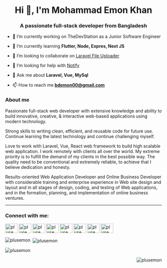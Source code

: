 <h1 align="center">Hi 👋, I'm Mohammad Emon Khan</h1> 
<h3 align="center">A passionate full-stack developer from Bangladesh</h3>

- 🔭 I’m currently working on TheDevStation as a Junior Software Engineer

- 🌱 I’m currently learning **Flutter, Node, Expres, Next JS**

- 👯 I’m looking to collaborate on [Laravel File Uploader](https://github.com/plusemon/laravel-file-uploader)

- 🤝 I’m looking for help with [Notify](https://github.com/plusemon/notify)

- 💬 Ask me about **Laravel, Vue, MySql**

- 📫 How to reach me **bdemon00@gmail.com**

### About me
<p aligh="left">
Passionate full-stack web developer with extensive knowledge and ability to build innovative, creative, & interactive web-based applications using modern technology.

Strong skills to writing clean, efficient, and reusable code for future use. Continue learning the latest technology and continue challenging myself.

Love to work with Laravel, Vue, React web framework to build high scalable web application. I work remotely with clients all over the world. My extreme priority is to fulfill the demand of my clients in the best possible way. The quality need to be conventional and extremely reliable, to achieve that I believe dedication and honesty.

Results-oriented Web Application Developer and Online Business Developer with considerable training and enterprise experience in Web site design and layout and in all stages of design, coding, and testing of Web applications, and in the formation, planning, and implementation of online business ventures.

 <hr/>


<h3 align="left">Connect with me:</h3>
<p align="left">
<a href="https://codepen.io/plusemon" target="blank"><img align="center" src="https://raw.githubusercontent.com/rahuldkjain/github-profile-readme-generator/master/src/images/icons/Social/codepen.svg" alt="plusemon" height="30" width="40" /></a>
<a href="https://twitter.com/plusemon" target="blank"><img align="center" src="https://raw.githubusercontent.com/rahuldkjain/github-profile-readme-generator/master/src/images/icons/Social/twitter.svg" alt="plusemon" height="30" width="40" /></a>
<a href="https://linkedin.com/in/plusemon" target="blank"><img align="center" src="https://raw.githubusercontent.com/rahuldkjain/github-profile-readme-generator/master/src/images/icons/Social/linked-in-alt.svg" alt="plusemon" height="30" width="40" /></a>
<a href="https://stackoverflow.com/users/plusemon" target="blank"><img align="center" src="https://raw.githubusercontent.com/rahuldkjain/github-profile-readme-generator/master/src/images/icons/Social/stack-overflow.svg" alt="plusemon" height="30" width="40" /></a>
<a href="https://fb.com/plusemon" target="blank"><img align="center" src="https://raw.githubusercontent.com/rahuldkjain/github-profile-readme-generator/master/src/images/icons/Social/facebook.svg" alt="plusemon" height="30" width="40" /></a>
<a href="https://instagram.com/plusemon" target="blank"><img align="center" src="https://raw.githubusercontent.com/rahuldkjain/github-profile-readme-generator/master/src/images/icons/Social/instagram.svg" alt="plusemon" height="30" width="40" /></a>
<a href="https://dribbble.com/plusemon" target="blank"><img align="center" src="https://raw.githubusercontent.com/rahuldkjain/github-profile-readme-generator/master/src/images/icons/Social/dribbble.svg" alt="plusemon" height="30" width="40" /></a>
<a href="https://www.behance.net/plusemon" target="blank"><img align="center" src="https://raw.githubusercontent.com/rahuldkjain/github-profile-readme-generator/master/src/images/icons/Social/behance.svg" alt="plusemon" height="30" width="40" /></a>
</p>

<p><img align="left" src="https://github-readme-stats.vercel.app/api/top-langs?username=plusemon&show_icons=true&locale=en&layout=compact" alt="plusemon" /></p>

<p>&nbsp;<img align="center" src="https://github-readme-stats.vercel.app/api?username=plusemon&show_icons=true&locale=en" alt="plusemon" /></p>

<p><img align="center" src="https://github-readme-streak-stats.herokuapp.com/?user=plusemon&" alt="plusemon" /></p>
<p align="right"> <img src="https://komarev.com/ghpvc/?username=plusemon&label=Profile%20views&color=0e75b6&style=flat" alt="plusemon" /> </p>


